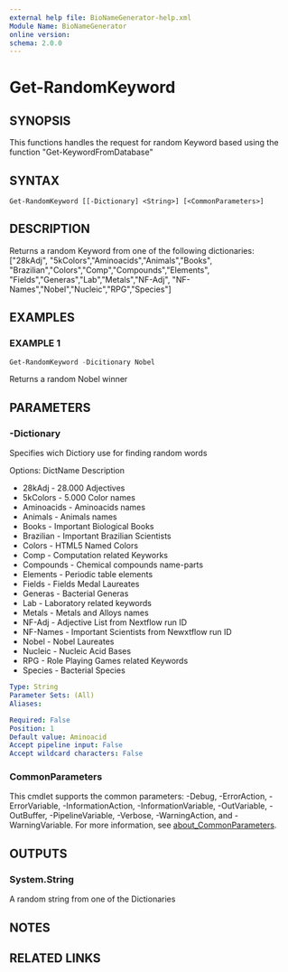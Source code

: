 ```yaml
---
external help file: BioNameGenerator-help.xml
Module Name: BioNameGenerator
online version:
schema: 2.0.0
---
```


# Get-RandomKeyword

## SYNOPSIS
This functions handles the request for random Keyword based using the function "Get-KeywordFromDatabase"

## SYNTAX

```
Get-RandomKeyword [[-Dictionary] <String>] [<CommonParameters>]
```

## DESCRIPTION
Returns a random Keyword from one of the following dictionaries: ["28kAdj",
	         "5kColors","Aminoacids","Animals","Books",
                 "Brazilian","Colors","Comp","Compounds","Elements",
                 "Fields","Generas","Lab","Metals","NF-Adj",
                 "NF-Names","Nobel","Nucleic","RPG","Species"]


## EXAMPLES

### EXAMPLE 1
```powershell
Get-RandomKeyword -Dicitionary Nobel
```

Returns a random Nobel winner

## PARAMETERS

### -Dictionary

Specifies wich Dictiory use for finding random words

Options:
DictName     Description
- 28kAdj     - 28.000 Adjectives
- 5kColors   - 5.000 Color names
- Aminoacids - Aminoacids names
- Animals    - Animals names
- Books      - Important Biological Books
- Brazilian  - Important Brazilian Scientists
- Colors     - HTML5 Named Colors
- Comp       - Computation related Keyworks
- Compounds  - Chemical compounds name-parts
- Elements   - Periodic table elements
- Fields     - Fields Medal Laureates
- Generas    - Bacterial Generas
- Lab        - Laboratory related keywords
- Metals     - Metals and Alloys names
- NF-Adj     - Adjective List from Nextflow run ID
- NF-Names   - Important Scientists from Newxtflow run ID
- Nobel      - Nobel Laureates
- Nucleic    - Nucleic Acid Bases
- RPG        - Role Playing Games related Keywords
- Species    - Bacterial Species

```yaml
Type: String
Parameter Sets: (All)
Aliases:

Required: False
Position: 1
Default value: Aminoacid
Accept pipeline input: False
Accept wildcard characters: False
```

### CommonParameters
This cmdlet supports the common parameters: -Debug, -ErrorAction, -ErrorVariable, -InformationAction, -InformationVariable, -OutVariable, -OutBuffer, -PipelineVariable, -Verbose, -WarningAction, and -WarningVariable. For more information, see [about_CommonParameters](http://go.microsoft.com/fwlink/?LinkID=113216).


## OUTPUTS

### System.String
A random string from one of the Dictionaries

## NOTES

## RELATED LINKS
